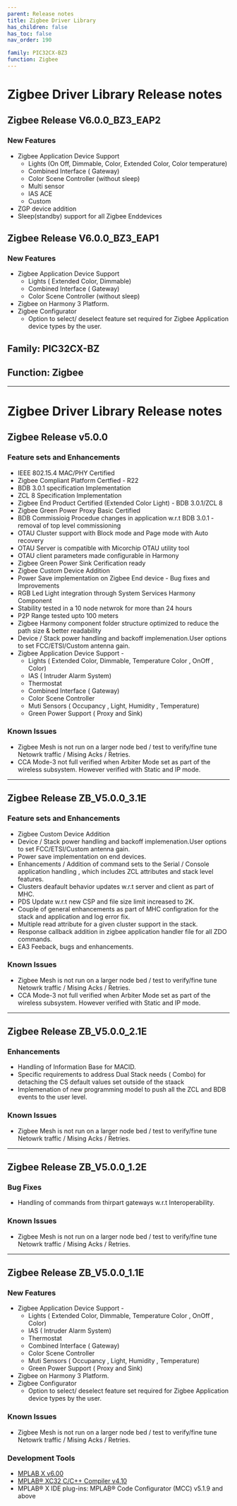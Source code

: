 ```yaml
---
parent: Release notes
title: Zigbee Driver Library
has_children: false
has_toc: false
nav_order: 190

family: PIC32CX-BZ3
function: Zigbee
---
```


# Zigbee Driver Library Release notes

## Zigbee Release V6.0.0_BZ3_EAP2

### New Features
+ Zigbee Application Device Support
  + Lights (On Off, Dimmable, Color, Extended Color, Color temperature)
  + Combined Interface ( Gateway)
  + Color Scene Controller (without sleep)
  + Multi sensor
  + IAS ACE
  + Custom
+ ZGP device addition 
+ Sleep(standby) support for all Zigbee Enddevices 
 
## Zigbee Release V6.0.0_BZ3_EAP1

### New Features
+ Zigbee Application Device Support
  + Lights ( Extended Color, Dimmable)
  + Combined Interface ( Gateway)
  + Color Scene Controller (without sleep)
+ Zigbee on Harmony 3 Platform.
+ Zigbee Configurator
  + Option to select/ deselect feature set required for Zigbee Application device types by the user.

 

## Family: PIC32CX-BZ
## Function: Zigbee
---
# Zigbee Driver Library Release notes

## Zigbee Release v5.0.0

### Feature sets and Enhancements

+ IEEE 802.15.4 MAC/PHY Certified
+ Zigbee Compliant Platform Certfied - R22
+ BDB 3.0.1 specification Implementation 
+ ZCL 8 Specification Implementation
+ Zigbee End Product Certified (Extended Color Light) - BDB 3.0.1/ZCL 8
+ Zigbee Green Power Proxy Basic Certified
+ BDB Commissioig Procedue changes in application w.r.t BDB 3.0.1 - removal of top level commissioning
+ OTAU Cluster support with Block mode and Page mode with Auto recovery
+ OTAU Server is compatible with Micorchip OTAU utility tool
+ OTAU client parameters made configurable in Harmony
+ Zigbee Green Power Sink Cerification ready
+ Zigbee Custom Device Addition
+ Power Save implementation on Zigbee End device - Bug fixes and Improvements
+ RGB Led Light integration through System Services Harmony Component
+ Stability tested in a 10 node netwrok for more than 24 hours
+ P2P Range tested upto 100 meters
+ Zigbee Harmony component folder structure optimized to reduce the path size & better readability
+ Device / Stack power handling and backoff implemenation.User options to set FCC/ETSI/Custom antenna gain.
+ Zigbee Application Device Support - 
  + Lights ( Extended Color, Dimmable, Temperature Color , OnOff , Color)
  + IAS ( Intruder Alarm System)
  + Thermostat
  + Combined Interface ( Gateway)
  + Color Scene Controller
  + Muti Sensors ( Occupancy , Light, Humidity , Temperature)
  + Green Power Support ( Proxy and Sink)

### Known Issues
+ Zigbee Mesh is not run on a larger node bed / test to verify/fine tune  Netowrk traffic / Mising Acks / Retries.
+ CCA Mode-3 not full verified when Arbiter Mode set as part of the wireless subsystem. However verified with Static and IP mode.

*************************************
## Zigbee Release ZB_V5.0.0_3.1E

### Feature sets and Enhancements
+ Zigbee Custom Device Addition
+ Device / Stack power handling and backoff implemenation.User options to set FCC/ETSI/Custom antenna gain.
+ Power save implementation on end devices.
+ Enhancements / Addition of command sets to the Serial / Console application handling , which includes ZCL attributes and stack level features.
+ Clusters deafault behavior updates w.r.t server and client as part of MHC. 
+ PDS Update w.r.t new CSP and file size limit increased to 2K.
+ Couple of general enhancements as part of MHC configration for the stack and application and log error fix.
+ Multiple read attribute for a given cluster support in the stack.
+ Response callback addition in zigbee application handler file for all ZDO commands.
+ EA3 Feeback, bugs and enhancements.

### Known Issues
+ Zigbee Mesh is not run on a larger node bed / test to verify/fine tune  Netowrk traffic / Mising Acks / Retries.
+ CCA Mode-3 not full verified when Arbiter Mode set as part of the wireless subsystem. However verified with Static and IP mode.

**********************************

## Zigbee Release ZB_V5.0.0_2.1E
### Enhancements
+ Handling of Information Base for MACID.
+ Specific requirements to address Dual Stack needs ( Combo) for detaching the CS default values set outside of the staack
+ Implemenation of new programming model to push all the ZCL and BDB events to the user level.

### Known Issues
+ Zigbee Mesh is not run on a larger node bed / test to verify/fine tune  Netowrk traffic / Mising Acks / Retries.

**********************************

## Zigbee Release ZB_V5.0.0_1.2E
### Bug Fixes
+ Handling of commands from thirpart gateways w.r.t Interoperability.

### Known Issues
+ Zigbee Mesh is not run on a larger node bed / test to verify/fine tune  Netowrk traffic / Mising Acks / Retries.

**********************************

## Zigbee Release ZB_V5.0.0_1.1E

### New Features
+ Zigbee Application Device Support - 
  + Lights ( Extended Color, Dimmable, Temperature Color , OnOff , Color)
  + IAS ( Intruder Alarm System)
  + Thermostat
  + Combined Interface ( Gateway)
  + Color Scene Controller
  + Muti Sensors ( Occupancy , Light, Humidity , Temperature)
  + Green Power Support ( Proxy and Sink)
+ Zigbee on Harmony 3 Platform.
+ Zigbee Configurator
  + Option to select/ deselect feature set required for Zigbee Application device types by the user.

### Known Issues
+ Zigbee Mesh is not run on a larger node bed / test to verify/fine tune  Netowrk traffic / Mising Acks / Retries.
 

### Development Tools
+ [MPLAB X v6.00](https://www.microchip.com/mplab/mplab-x-ide)
+ [MPLAB® XC32 C/C++ Compiler v4.10](https://www.microchip.com/mplab/compilers)
+ MPLAB® X IDE plug-ins: MPLAB® Code Configurator (MCC) v5.1.9 and above 


